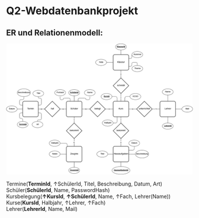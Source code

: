 # Q2-Webdatenbankprojekt

## ER und Relationenmodell: 
![ERD-Diagramm](/Documentation/ERD.png)

Termine(**TerminId**, ↑SchülerId, Titel, Beschreibung, Datum, Art)  
Schüler(**SchülerId**, Name, PasswordHash)  
Kursbelegung(**↑KursId**, **↑SchülerId**, Name, ↑Fach, Lehrer(Name))  
Kurse(**KursId**, Halbjahr, ↑Lehrer, ↑Fach)  
Lehrer(**LehrerId**, Name, Mail)  
